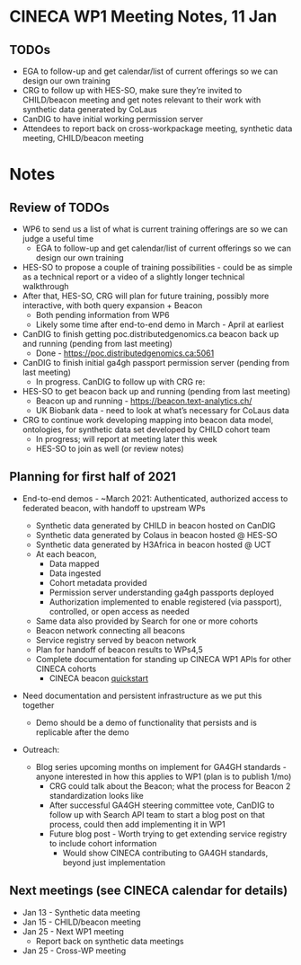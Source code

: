 # CINECA WP1 Meeting Notes, 11 Jan

## TODOs

* EGA to follow-up and get calendar/list of current offerings so we can design our own training 
* CRG to follow up with HES-SO, make sure they’re invited to CHILD/beacon meeting and get notes relevant to their work with synthetic data generated by CoLaus
* CanDIG to have initial working permission server
* Attendees to report back on cross-workpackage meeting, synthetic data meeting, CHILD/beacon meeting

# Notes

## Review of TODOs

* WP6 to send us a list of what is current training offerings are so we can judge a useful time
    - EGA to follow-up and get calendar/list of current offerings so we can design our own training 
* HES-SO to propose a couple of training possibilities - could be as simple as a technical report or a video of a slightly longer technical walkthrough
* After that, HES-SO, CRG will plan for future training, possibly more interactive, with both query expansion + Beacon
    - Both pending information from WP6
    - Likely some time after end-to-end demo in March - April at earliest
* CanDIG to finish getting poc.distributedgenomics.ca beacon back up and running (pending from last meeting)
    - Done - https://poc.distributedgenomics.ca:5061
* CanDIG to finish initial ga4gh passport permission server (pending from last meeting)
    - In progress.  CanDIG to follow up with CRG re: 
* HES-SO to get beacon back up and running (pending from last meeting)
    - Beacon up and running - https://beacon.text-analytics.ch/
    - UK Biobank data - need to look at what’s necessary for CoLaus data
* CRG to continue work developing mapping into beacon data model, ontologies, for synthetic data set developed by CHILD cohort team
    - In progress; will report at meeting later this week
    - HES-SO to join as well (or review notes) 

## Planning for first half of 2021

* End-to-end demos - ~March 2021: Authenticated, authorized access to federated beacon, with handoff to upstream WPs
    - Synthetic data generated by CHILD in beacon hosted on CanDIG
    - Synthetic data generated by Colaus in beacon hosted @ HES-SO
    - Synthetic data generated by H3Africa in beacon hosted @ UCT
    - At each beacon,
        - Data mapped
        - Data ingested
        - Cohort metadata provided
        - Permission server understanding ga4gh passports deployed
        - Authorization implemented to enable registered (via passport), controlled, or open access as needed
    - Same data also provided by Search for one or more cohorts
    - Beacon network connecting all beacons
    - Service registry served by beacon network
    - Plan for handoff of beacon results to WPs4,5
    - Complete documentation for standing up CINECA WP1 APIs for other CINECA cohorts
        - CINECA beacon [quickstart](https://docs.google.com/document/d/1nnZac4z6FiiiHSW5GXyMd-yOydqLU6aXEsEZ0ikz5nA/edit)

* Need documentation and persistent infrastructure as we put this together
    - Demo should be a demo of functionality that persists and is replicable after the demo

* Outreach:
    - Blog series upcoming months on implement for GA4GH standards - anyone interested in how this applies to WP1 (plan is to publish 1/mo) 
        - CRG could talk about the Beacon; what the process for Beacon 2 standardization looks like 
        - After successful GA4GH steering committee vote, CanDIG to follow up with Search API team to start a blog post on that process, could then add implementing it in WP1
        - Future blog post - Worth trying to get extending service registry to include cohort information
            - Would show CINECA contributing to GA4GH standards, beyond just implementation 

## Next meetings (see CINECA calendar for details)

* Jan 13 - Synthetic data meeting
* Jan 15 - CHILD/beacon meeting
* Jan 25 - Next WP1 meeting
    - Report back on synthetic data meetings
* Jan 25 - Cross-WP meeting
